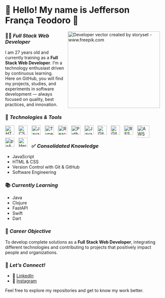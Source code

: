 # 👋 Hello! My name is Jefferson França Teodoro 👋
<img align="right" alt="Developer vector created by storyset - www.freepik.com" height="250" width="300" src="https://magnet.cl/wp-content/uploads/2023/06/Desarrollo-1.gif">

### 👨‍💻 *Full Stack Web Developer*
I am 27 years old and currently training as a **Full Stack Web Developer**. I’m a technology enthusiast driven by continuous learning.  
Here on GitHub, you will find my projects, studies, and experiments in software development — always focused on quality, best practices, and innovation.

### 🚀 *Technologies & Tools*
<img align="left" alt="HTML" title="HTML" width="30px" style="padding-right:10px;" src="https://cdn.jsdelivr.net/gh/devicons/devicon/icons/html5/html5-original.svg"/> 
<img align="left" alt="CSS" title="CSS" width="30px" style="padding-right:10px;" src="https://cdn.jsdelivr.net/gh/devicons/devicon/icons/css3/css3-original.svg"/> 
<img align="left" alt="JavaScript" title="JavaScript" width="30px" style="padding-right:10px;" src="https://cdn.jsdelivr.net/gh/devicons/devicon/icons/javascript/javascript-original.svg"/> 
<img align="left" alt="TypeScript" title="TypeScript" width="30px" style="padding-right:10px;" src="https://cdn.jsdelivr.net/gh/devicons/devicon/icons/typescript/typescript-original.svg"/> 
<img align="left" alt="React" title="React" width="30px" style="padding-right:10px;" src="https://cdn.jsdelivr.net/gh/devicons/devicon/icons/react/react-original.svg"/> 
<img align="left" alt="Python" title="Python" width="30px" style="padding-right:10px;" src="https://cdn.jsdelivr.net/gh/devicons/devicon/icons/python/python-original.svg"/> 
<img align="left" alt="Java" title="Java" width="30px" style="padding-right:10px;" src="https://cdn.jsdelivr.net/gh/devicons/devicon/icons/java/java-original-wordmark.svg"/> 
<img align="left" alt="Git" title="Git" width="30px" style="padding-right:10px;" src="https://cdn.jsdelivr.net/gh/devicons/devicon/icons/git/git-original.svg"/> 
<img align="left" alt="GitHub" title="GitHub" width="30px" style="padding-right:10px;" src="https://cdn.jsdelivr.net/gh/devicons/devicon/icons/github/github-original-wordmark.svg"/> 
<img align="left" alt="REST API" title="REST API" width="30px" style="padding-right:10px;" src="https://cdn.jsdelivr.net/gh/devicons/devicon/icons/swagger/swagger-plain.svg"/>
<img align="left" alt="AWS" title="AWS" width="40px" style="padding-right:10px;" src="https://cdn.jsdelivr.net/gh/devicons/devicon/icons/amazonwebservices/amazonwebservices-original-wordmark.svg"/>
<img align="left" alt="pgAdmin" title="pgAdmin" width="30px" style="padding-right:10px;" src="https://cdn.jsdelivr.net/gh/devicons/devicon/icons/postgresql/postgresql-original.svg"/>
<img align="left" alt="Heroku" title="Heroku" width="30px" style="padding-right:10px;" src="https://cdn.jsdelivr.net/gh/devicons/devicon/icons/heroku/heroku-plain.svg"/>

<br/><br/>



### ✅ *Consolidated Knowledge*
- JavaScript  
- HTML & CSS  
- Version Control with Git & GitHub
- Software Engineering  

### 📚 *Currently Learning*
- Java  
- Clojure  
- FastAPI  
- Swift  
- Dart  

### 🎯 *Career Objective*
To develop complete solutions as a **Full Stack Web Developer**, integrating different technologies and contributing to projects that positively impact people and organizations.

### 📲 *Let’s Connect!*
- 💼 [LinkedIn](https://www.linkedin.com/in/jefferson-fran%C3%A7a-teodoro-6258ba215/)  
- 📸 [Instagram](https://www.instagram.com/franca_teodoro/)  

Feel free to explore my repositories and get to know my work better.
